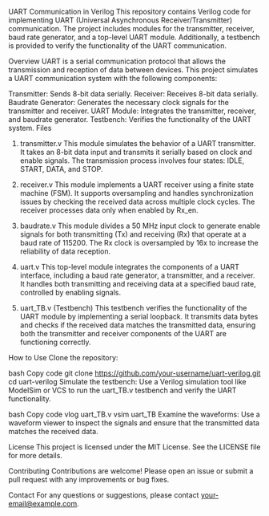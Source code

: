 UART Communication in Verilog
This repository contains Verilog code for implementing UART (Universal Asynchronous Receiver/Transmitter) communication. The project includes modules for the transmitter, receiver, baud rate generator, and a top-level UART module. Additionally, a testbench is provided to verify the functionality of the UART communication.

Overview
UART is a serial communication protocol that allows the transmission and reception of data between devices. This project simulates a UART communication system with the following components:

Transmitter: Sends 8-bit data serially.
Receiver: Receives 8-bit data serially.
Baudrate Generator: Generates the necessary clock signals for the transmitter and receiver.
UART Module: Integrates the transmitter, receiver, and baudrate generator.
Testbench: Verifies the functionality of the UART system.
Files
1. transmitter.v
This module simulates the behavior of a UART transmitter. It takes an 8-bit data input and transmits it serially based on clock and enable signals. The transmission process involves four states: IDLE, START, DATA, and STOP.

2. receiver.v
This module implements a UART receiver using a finite state machine (FSM). It supports oversampling and handles synchronization issues by checking the received data across multiple clock cycles. The receiver processes data only when enabled by Rx_en.

3. baudrate.v
This module divides a 50 MHz input clock to generate enable signals for both transmitting (Tx) and receiving (Rx) that operate at a baud rate of 115200. The Rx clock is oversampled by 16x to increase the reliability of data reception.

4. uart.v
This top-level module integrates the components of a UART interface, including a baud rate generator, a transmitter, and a receiver. It handles both transmitting and receiving data at a specified baud rate, controlled by enabling signals.

5. uart_TB.v (Testbench)
This testbench verifies the functionality of the UART module by implementing a serial loopback. It transmits data bytes and checks if the received data matches the transmitted data, ensuring both the transmitter and receiver components of the UART are functioning correctly.

How to Use
Clone the repository:

bash
Copy code
git clone https://github.com/your-username/uart-verilog.git
cd uart-verilog
Simulate the testbench:
Use a Verilog simulation tool like ModelSim or VCS to run the uart_TB.v testbench and verify the UART functionality.

bash
Copy code
vlog uart_TB.v
vsim uart_TB
Examine the waveforms:
Use a waveform viewer to inspect the signals and ensure that the transmitted data matches the received data.

License
This project is licensed under the MIT License. See the LICENSE file for more details.

Contributing
Contributions are welcome! Please open an issue or submit a pull request with any improvements or bug fixes.

Contact
For any questions or suggestions, please contact your-email@example.com.
